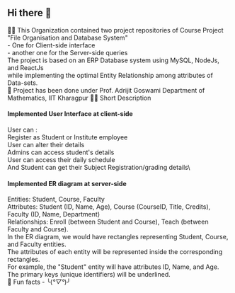 ## Hi there 👋

<!--

**Here are some ideas to get you started:**
-->
🙋‍♀️ This Organization contained two project repositories of Course Project "File Organisation and Database System"\
      - One for Client-side interface\
      - another one for the Server-side queries\
      The project is based on an ERP Database system using MySQL, NodeJs, and ReactJs\
      while implementing the optimal Entity Relationship among attributes of Data-sets.\
🌈 Project has been done under Prof. Adrijit Goswami Department of Mathematics, IIT Kharagpur
👩‍💻 Short Description
#### Implemented User Interface at client-side
User can :\
Register as Student or Institute employee\
User can alter their details\
Admins can access student's details\
User can access their daily schedule\
And Student can get their Subject Registration/grading details\
#### Implemented ER diagram at server-side
Entities: Student, Course, Faculty\
Attributes: Student (ID, Name, Age), Course (CourseID, Title, Credits), Faculty (ID, Name, Department)\
Relationships: Enroll (between Student and Course), Teach (between Faculty and Course).\
In the ER diagram, we would have rectangles representing Student, Course, and Faculty entities.\
The attributes of each entity will be represented inside the corresponding rectangles.\
For example, the "Student" entity will have attributes ID, Name, and Age.\
The primary keys (unique identifiers) will be underlined.\
🍿 Fun facts - ╰(*°▽°*)╯



